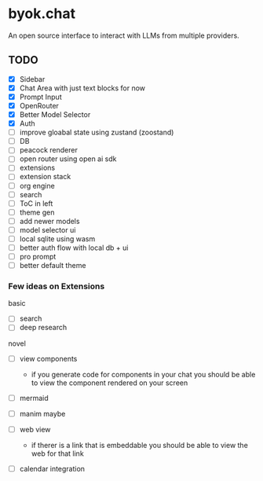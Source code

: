 # byok.chat

An open source interface to interact with LLMs from multiple providers.

## TODO

- [x] Sidebar
- [x] Chat Area with just text blocks for now
- [x] Prompt Input
- [x] OpenRouter
- [x] Better Model Selector
- [x] Auth
- [ ] improve gloabal state using zustand (zoostand)
- [ ] DB
- [ ] peacock renderer
- [ ] open router using open ai sdk
- [ ] extensions
- [ ] extension stack
- [ ] org engine
- [ ] search
- [ ] ToC in left
- [ ] theme gen
- [ ] add newer models
- [ ] model selector ui
- [ ] local sqlite using wasm
- [ ] better auth flow with local db + ui
- [ ] pro prompt
- [ ] better default theme

### Few ideas on Extensions

basic 
- [ ] search
- [ ] deep research

novel
- [ ] view components
  - if you generate code for components in your chat you
    should be able to view the component rendered on your screen
- [ ] mermaid
- [ ] manim maybe
- [ ] web view
  - if therer is a link that is embeddable you should be able to
    view the web for that link
- [ ] calendar integration

